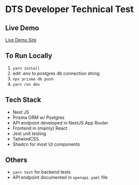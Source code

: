 # DTS Developer Technical Test

## Live Demo
[Live Demo Site](https://hmcts-technical-test-git-main-andy-tsuis-projects.vercel.app/)

## To Run Locally
1. `yarn install`
1. edit .env to postgres db connection string
1. `npx prisma db push`
1. `yarn run dev`

## Tech Stack
- Next JS
- Prisma ORM w/ Postgres
- API endpoint developed in NextJS App Router
- Frontend in (mainly) React
- Jest unit testing
- TailwindCSS
- Shadcn for most UI components

## Others
- `yarn test` for backend tests
- API endpoint documented in `openapi.yaml` file
